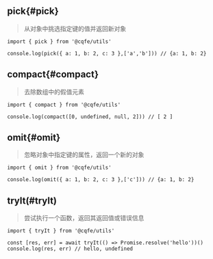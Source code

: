 ## pick{#pick}

> 从对象中挑选指定键的值并返回新对象

```js-vue
import { pick } from '@cqfe/utils'

console.log(pick({ a: 1, b: 2, c: 3 },['a','b'])) // {a: 1, b: 2}
```

## compact{#compact}

> 去除数组中的假值元素

```js-vue
import { compact } from '@cqfe/utils'

console.log(compact([0, undefined, null, 2])) // [ 2 ]
```

## omit{#omit}

> 忽略对象中指定键的属性，返回一个新的对象

```js-vue
import { omit } from '@cqfe/utils'

console.log(omit({ a: 1, b: 2, c: 3 },['c'])) // {a: 1, b: 2}
```

## tryIt(#tryIt)

> 尝试执行一个函数，返回其返回值或错误信息

```js-vue
import { tryIt } from '@cqfe/utils'

const [res, err] = await tryIt(() => Promise.resolve('hello'))()
console.log(res, err) // hello, undefined
```
